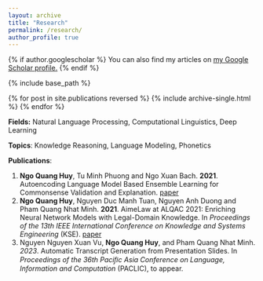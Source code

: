 ```yaml
---
layout: archive
title: "Research"
permalink: /research/
author_profile: true
---
```


{% if author.googlescholar %}
  You can also find my articles on <u><a href="{{author.googlescholar}}">my Google Scholar profile</a>.</u>
{% endif %}

{% include base_path %}

{% for post in site.publications reversed %}
  {% include archive-single.html %}
{% endfor %}

**Fields:** Natural Language Processing, Computational Linguistics, Deep Learning

**Topics**: Knowledge Reasoning, Language Modeling, Phonetics

**Publications**:

1. **Ngo Quang Huy**, Tu Minh Phuong and Ngo Xuan Bach. **2021**. Autoencoding Language Model Based Ensemble Learning for Commonsense Validation and Explanation. [paper](https://arxiv.org/abs/2204.03324)
2. **Ngo Quang Huy**, Nguyen Duc Manh Tuan, Nguyen Anh Duong and Pham Quang Nhat Minh. **2021**. AimeLaw at ALQAC 2021: Enriching Neural Network Models with Legal-Domain Knowledge. In *Proceedings of the 13th IEEE International Conference on Knowledge and Systems Engineering* (KSE). [paper](https://ieeexplore.ieee.org/document/9648636/authors#authors)
3. Nguyen Nguyen Xuan Vu, **Ngo Quang Huy**, and Pham Quang Nhat Minh. *2023*. Automatic Transcript Generation from Presentation Slides. In *Proceedings of the 36th Paciﬁc Asia Conference on Language, Information and Computation* (PACLIC), to appear.
